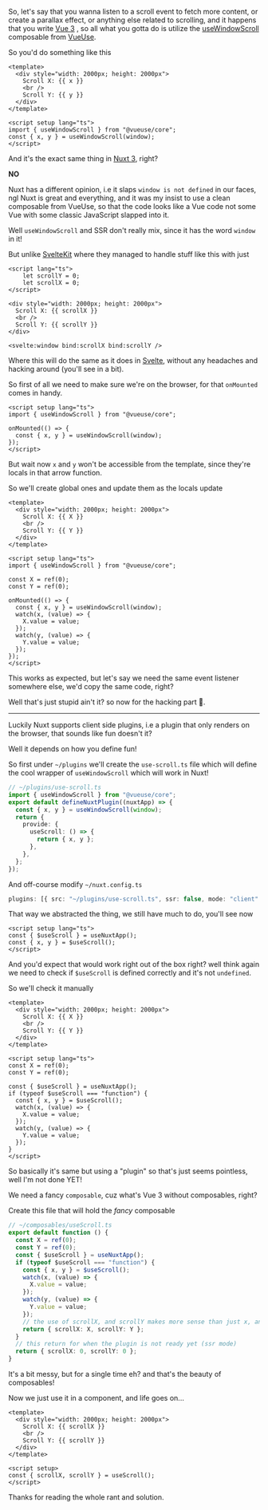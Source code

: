 So, let's say that you wanna listen to a scroll event to fetch more content, or create a parallax effect, or anything else related to scrolling, and it happens that you write [Vue 3](https://vuejs.org/) , so all what you gotta do is utilize the [useWindowScroll](https://vueuse.org/core/useWindowScroll/) composable from [VueUse](https://vueuse.org).

So you'd do something like this

```vue
<template>
  <div style="width: 2000px; height: 2000px">
    Scroll X: {{ x }}
    <br />
    Scroll Y: {{ y }}
  </div>
</template>

<script setup lang="ts">
import { useWindowScroll } from "@vueuse/core";
const { x, y } = useWindowScroll(window);
</script>
```

And it's the exact same thing in [Nuxt 3](https://nuxt.com/), right?

**NO**

Nuxt has a different opinion, i.e it slaps `window is not defined` in our faces, ngl Nuxt is great and everything, and it was my insist to use a clean composable from VueUse, so that the code looks like a Vue code not some Vue with some classic JavaScript slapped into it.

Well `useWindowScroll` and SSR don't really mix, since it has the word `window` in it!

But unlike [SvelteKit](https://kit.svelte.dev/) where they managed to handle stuff like this with just

```svelte
<script lang="ts">
    let scrollY = 0;
    let scrollX = 0;
</script>

<div style="width: 2000px; height: 2000px">
  Scroll X: {{ scrollX }}
  <br />
  Scroll Y: {{ scrollY }}
</div>

<svelte:window bind:scrollX bind:scrollY />
```

Where this will do the same as it does in [Svelte](https://svelte.dev/), without any headaches and hacking around (you'll see in a bit).

So first of all we need to make sure we're on the browser, for that `onMounted` comes in handy.

```vue
<script setup lang="ts">
import { useWindowScroll } from "@vueuse/core";

onMounted(() => {
  const { x, y } = useWindowScroll(window);
});
</script>
```

But wait now `x` and `y` won't be accessible from the template, since they're locals in that arrow function.

So we'll create global ones and update them as the locals update

```vue
<template>
  <div style="width: 2000px; height: 2000px">
    Scroll X: {{ X }}
    <br />
    Scroll Y: {{ Y }}
  </div>
</template>

<script setup lang="ts">
import { useWindowScroll } from "@vueuse/core";

const X = ref(0);
const Y = ref(0);

onMounted(() => {
  const { x, y } = useWindowScroll(window);
  watch(x, (value) => {
    X.value = value;
  });
  watch(y, (value) => {
    Y.value = value;
  });
});
</script>
```

This works as expected, but let's say we need the same event listener somewhere else, we'd copy the same code, right?

Well that's just stupid ain't it? so now for the hacking part 🎉.

---

Luckily Nuxt supports client side plugins, i.e a plugin that only renders on the browser, that sounds like fun doesn't it?

Well it depends on how you define fun!

So first under `~/plugins` we'll create the `use-scroll.ts` file which will define the cool wrapper of `useWindowScroll` which will work in Nuxt!

```ts
// ~/plugins/use-scroll.ts
import { useWindowScroll } from "@vueuse/core";
export default defineNuxtPlugin((nuxtApp) => {
  const { x, y } = useWindowScroll(window);
  return {
    provide: {
      useScroll: () => {
        return { x, y };
      },
    },
  };
});
```

And off-course modify `~/nuxt.config.ts`

```ts
plugins: [{ src: "~/plugins/use-scroll.ts", ssr: false, mode: "client" }];
```

That way we abstracted the thing, we still have much to do, you'll see now

```vue
<script setup lang="ts">
const { $useScroll } = useNuxtApp();
const { x, y } = $useScroll();
</script>
```

And you'd expect that would work right out of the box right? well think again we need to check if `$useScroll` is defined correctly and it's not `undefined`.

So we'll check it manually

```vue
<template>
  <div style="width: 2000px; height: 2000px">
    Scroll X: {{ X }}
    <br />
    Scroll Y: {{ Y }}
  </div>
</template>

<script setup lang="ts">
const X = ref(0);
const Y = ref(0);

const { $useScroll } = useNuxtApp();
if (typeof $useScroll === "function") {
  const { x, y } = $useScroll();
  watch(x, (value) => {
    X.value = value;
  });
  watch(y, (value) => {
    Y.value = value;
  });
}
</script>
```

So basically it's same but using a "plugin" so that's just seems pointless, well I'm not done YET!

We need a fancy `composable`, cuz what's Vue 3 without composables, right?

Create this file that will hold the _fancy_ composable

```ts
// ~/composables/useScroll.ts
export default function () {
  const X = ref(0);
  const Y = ref(0);
  const { $useScroll } = useNuxtApp();
  if (typeof $useScroll === "function") {
    const { x, y } = $useScroll();
    watch(x, (value) => {
      X.value = value;
    });
    watch(y, (value) => {
      Y.value = value;
    });
    // the use of scrollX, and scrollY makes more sense than just x, and y
    return { scrollX: X, scrollY: Y };
  }
  // this return for when the plugin is not ready yet (ssr mode)
  return { scrollX: 0, scrollY: 0 };
}
```

It's a bit messy, but for a single time eh? and that's the beauty of composables!

Now we just use it in a component, and life goes on...

```vue
<template>
  <div style="width: 2000px; height: 2000px">
    Scroll X: {{ scrollX }}
    <br />
    Scroll Y: {{ scrollY }}
  </div>
</template>

<script setup>
const { scrollX, scrollY } = useScroll();
</script>
```

Thanks for reading the whole rant and solution.
